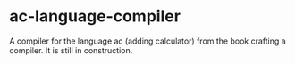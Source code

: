 # ac-language-compiler
A compiler for the language ac (adding calculator) from the book crafting a compiler. It is still in construction.
